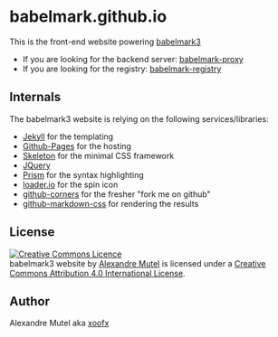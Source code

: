 # babelmark.github.io

This is the front-end website powering [babelmark3](https://babelmark.github.io)

- If you are looking for the backend server: [babelmark-proxy](https://github.com/babelmark/babelmark-proxy)
- If you are looking for the registry: [babelmark-registry](https://github.com/babelmark/babelmark-registry)


## Internals

The babelmark3 website is relying on the following services/libraries:

- [Jekyll](https://jekyllrb.com) for the templating
- [Github-Pages](https://pages.github.com/) for the hosting
- [Skeleton](http://getskeleton.com/) for the minimal CSS framework
- [JQuery](https://jquery.com/)
- [Prism](http://prismjs.com/) for the syntax highlighting
- [loader.io](http://loading.io/) for the spin icon
- [github-corners](https://github.com/tholman/github-corners) for the fresher "fork me on github"
- [github-markdown-css](https://github.com/sindresorhus/github-markdown-css) for rendering the results


## License

<a rel="license" href="http://creativecommons.org/licenses/by/4.0/"><img alt="Creative Commons Licence" style="border-width:0" src="https://i.creativecommons.org/l/by/4.0/88x31.png" /></a><br /><span xmlns:dct="http://purl.org/dc/terms/" property="dct:title">babelmark3 website</span> by <a xmlns:cc="http://creativecommons.org/ns#" href="http://xoofx.com" property="cc:attributionName" rel="cc:attributionURL">Alexandre Mutel</a> is licensed under a <a rel="license" href="http://creativecommons.org/licenses/by/4.0/">Creative Commons Attribution 4.0 International License</a>.

## Author

Alexandre Mutel aka [xoofx](http://xoofx.com)